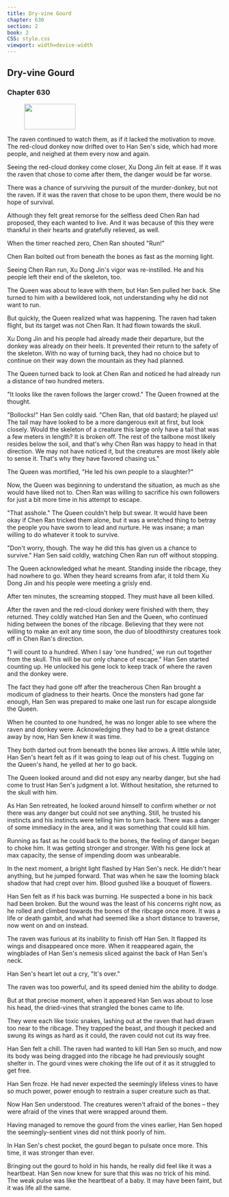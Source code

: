 ```yaml
---
title: Dry-vine Gourd
chapter: 630
section: 2
book: 2
CSS: style.css
viewport: width=device-width
---
```


## Dry-vine Gourd

### Chapter 630

<figure>
	<img src="../Images/gem.gif" alt="" id="gem" width="120" height="60" />
</figure>

The raven continued to watch them, as if it lacked the motivation to move. The red-cloud donkey now drifted over to Han Sen's side, which had more people, and neighed at them every now and again.

Seeing the red-cloud donkey come closer, Xu Dong Jin felt at ease. If it was the raven that chose to come after them, the danger would be far worse.

There was a chance of surviving the pursuit of the murder-donkey, but not the raven. If it was the raven that chose to be upon them, there would be no hope of survival.

Although they felt great remorse for the selfless deed Chen Ran had proposed, they each wanted to live. And it was because of this they were thankful in their hearts and gratefully relieved, as well.

When the timer reached zero, Chen Ran shouted "Run!"

Chen Ran bolted out from beneath the bones as fast as the morning light.

Seeing Chen Ran run, Xu Dong Jin's vigor was re-instilled. He and his people left their end of the skeleton, too.

The Queen was about to leave with them, but Han Sen pulled her back. She turned to him with a bewildered look, not understanding why he did not want to run.

But quickly, the Queen realized what was happening. The raven had taken flight, but its target was not Chen Ran. It had flown towards the skull.

Xu Dong Jin and his people had already made their departure, but the donkey was already on their heels. It prevented their return to the safety of the skeleton. With no way of turning back, they had no choice but to continue on their way down the mountain as they had planned.

The Queen turned back to look at Chen Ran and noticed he had already run a distance of two hundred meters.

"It looks like the raven follows the larger crowd." The Queen frowned at the thought.

"Bollocks!" Han Sen coldly said. "Chen Ran, that old bastard; he played us! The tail may have looked to be a more dangerous exit at first, but look closely. Would the skeleton of a creature this large only have a tail that was a few meters in length? It is broken off. The rest of the tailbone most likely resides below the soil, and that's why Chen Ran was happy to head in that direction. We may not have noticed it, but the creatures are most likely able to sense it. That's why they have favored chasing us."

The Queen was mortified, "He led his own people to a slaughter?"

Now, the Queen was beginning to understand the situation, as much as she would have liked not to. Chen Ran was willing to sacrifice his own followers for just a bit more time in his attempt to escape.

"That asshole." The Queen couldn't help but swear. It would have been okay if Chen Ran tricked them alone, but it was a wretched thing to betray the people you have sworn to lead and nurture. He was insane; a man willing to do whatever it took to survive.

"Don't worry, though. The way he did this has given us a chance to survive." Han Sen said coldly, watching Chen Ran run off without stopping.

The Queen acknowledged what he meant. Standing inside the ribcage, they had nowhere to go. When they heard screams from afar, it told them Xu Dong Jin and his people were meeting a grisly end.

After ten minutes, the screaming stopped. They must have all been killed.

After the raven and the red-cloud donkey were finished with them, they returned. They coldly watched Han Sen and the Queen, who continued hiding between the bones of the ribcage. Believing that they were not willing to make an exit any time soon, the duo of bloodthirsty creatures took off in Chen Ran's direction.

"I will count to a hundred. When I say 'one hundred,' we run out together from the skull. This will be our only chance of escape." Han Sen started counting up. He unlocked his gene lock to keep track of where the raven and the donkey were.

The fact they had gone off after the treacherous Chen Ran brought a modicum of gladness to their hearts. Once the monsters had gone far enough, Han Sen was prepared to make one last run for escape alongside the Queen.

When he counted to one hundred, he was no longer able to see where the raven and donkey were. Acknowledging they had to be a great distance away by now, Han Sen knew it was time.

They both darted out from beneath the bones like arrows. A little while later, Han Sen's heart felt as if it was going to leap out of his chest. Tugging on the Queen's hand, he yelled at her to go back.

The Queen looked around and did not espy any nearby danger, but she had come to trust Han Sen's judgment a lot. Without hesitation, she returned to the skull with him.

As Han Sen retreated, he looked around himself to confirm whether or not there was any danger but could not see anything. Still, he trusted his instincts and his instincts were telling him to turn back. There was a danger of some immediacy in the area, and it was something that could kill him.

Running as fast as he could back to the bones, the feeling of danger began to choke him. It was getting stronger and stronger. With his gene lock at max capacity, the sense of impending doom was unbearable.

In the next moment, a bright light flashed by Han Sen's neck. He didn't hear anything, but he jumped forward. That was when he saw the looming black shadow that had crept over him. Blood gushed like a bouquet of flowers.

Han Sen felt as if his back was burning. He suspected a bone in his back had been broken. But the wound was the least of his concerns right now, as he rolled and climbed towards the bones of the ribcage once more. It was a life or death gambit, and what had seemed like a short distance to traverse, now went on and on instead.

The raven was furious at its inability to finish off Han Sen. It flapped its wings and disappeared once more. When it reappeared again, the wingblades of Han Sen's nemesis sliced against the back of Han Sen's neck.

Han Sen's heart let out a cry, "It's over."

The raven was too powerful, and its speed denied him the ability to dodge.

But at that precise moment, when it appeared Han Sen was about to lose his head, the dried-vines that strangled the bones came to life.

They were each like toxic snakes, lashing out at the raven that had drawn too near to the ribcage. They trapped the beast, and though it pecked and swung its wings as hard as it could, the raven could not cut its way free.

Han Sen felt a chill. The raven had wanted to kill Han Sen so much, and now its body was being dragged into the ribcage he had previously sought shelter in. The gourd vines were choking the life out of it as it struggled to get free.

Han Sen froze. He had never expected the seemingly lifeless vines to have so much power, power enough to restrain a super creature such as that.

Now Han Sen understood. The creatures weren't afraid of the bones – they were afraid of the vines that were wrapped around them.

Having managed to remove the gourd from the vines earlier, Han Sen hoped the seemingly-sentient vines did not think poorly of him.

In Han Sen's chest pocket, the gourd began to pulsate once more. This time, it was stronger than ever.

Bringing out the gourd to hold in his hands, he really did feel like it was a heartbeat. Han Sen now knew for sure that this was no trick of his mind. The weak pulse was like the heartbeat of a baby. It may have been faint, but it was life all the same.